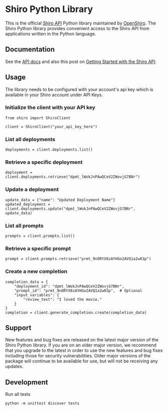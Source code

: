 # Shiro Python Library

This is the official [Shiro API](https://openshiro.com/api/v1/docs) Python library maintained by [OpenShiro](https://openshiro.com). The Shiro Python library provides convenient access to the Shiro API from applications written in the Python language.

## Documentation

See the [API docs](https://openshiro.com/api/v1/docs) and also this post on [Getting Started with the Shiro API](https://openshiro.com/docs/getting-started-with-the-shiro-api).

## Usage
The library needs to be configured with your account's api key which is available in your Shiro account under API Keys.

### Initialize the client with your API key
````
from shiro import ShiroClient

client = ShiroClient("your_api_key_here")
````

### List all deployments
````
deployments = client.deployments.list()
````

### Retrieve a specific deployment
````
deployment = client.deployments.retrieve("dpmt_lWokJnPAwQCeV2ZWovjG7BNr")
````

### Update a deployment
````
update_data = {"name": "Updated Deployment Name"}
updated_deployment = client.deployments.update("dpmt_lWokJnPAwQCeV2ZWovjG7BNr", update_data)
````

### List all prompts
````
prompts = client.prompts.list()
````

### Retrieve a specific prompt
````
prompt = client.prompts.retrieve("prmt_9nORYX8zAYHGo2AVQ1a2w03p")
````

### Create a new completion

````
completion_data = {
    "deployment_id": "dpmt_lWokJnPAwQCeV2ZWovjG7BNr",
    "prompt_id": "prmt_9nORYX8zAYHGo2AVQ1a2w03p",  # Optional
    "input_variables": {
        "review_text": "I loved the movie."
    }
}
completion = client.generate_completion.create(completion_data)
````

## Support

New features and bug fixes are released on the latest major version of the Shiro Python library. If you are on an older major version, we recommend that you upgrade to the latest in order to use the new features and bug fixes including those for security vulnerabilities. Older major versions of the package will continue to be available for use, but will not be receiving any updates.


## Development

Run all tests

````
python -m unittest discover tests
````
